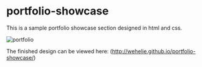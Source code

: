 # portfolio-showcase
This is a sample portfolio showcase section designed in html and css. 

![portfolio](https://cloud.githubusercontent.com/assets/3928442/5887140/cfe573c8-a375-11e4-9333-66b2f7229e0c.png)


The finished design can be viewed here: (http://wehelie.github.io/portfolio-showcase/)
